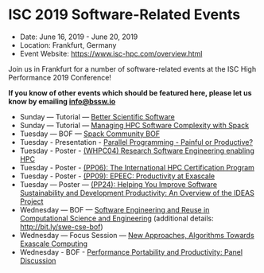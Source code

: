 # ISC 2019 Software-Related Events

- Date: June 16, 2019 - June 20, 2019
- Location: Frankfurt, Germany
- Event Website: https://www.isc-hpc.com/overview.html 

Join us in Frankfurt for a number of software-related events at the ISC High Performance 2019 Conference!

**If you know of other events which should be featured here, please let us know by emailing info@bssw.io**

- Sunday — Tutorial — [Better Scientific Software](https://2019.isc-program.com/presentation/?id=tut130&sess=sess122)
- Sunday — Tutorial — [Managing HPC Software Complexity with Spack](https://2019.isc-program.com/presentation/?id=tut120&sess=sess112)
- Tuesday — BOF — [Spack Community BOF](https://2019.isc-program.com/presentation/?id=bof146&sess=sess186)
- Tuesday - Presentation - [Parallel Programming - Painful or Productive?](https://2019.isc-program.com/presentation/?id=inv_sp180&sess=sess201)
- Tuesday - Poster - [(WHPC04) Research Software Engineering enabling HPC](https://2019.isc-program.com/presentation/?id=post_whpc105&sess=sess295)
- Tuesday - Poster - [(PP06): The International HPC Certification Program](https://2019.isc-program.com/presentation/?id=proj114&sess=sess208)
- Tuesday - Poster - [(PP09): EPEEC: Productivity at Exascale](https://2019.isc-program.com/presentation/?id=proj113&sess=sess208)
- Tuesday — Poster — [(PP24): Helping You Improve Software Sustainability and Development Productivity: An Overview of the IDEAS Project](https://2019.isc-program.com/presentation/?id=proj126&sess=sess286)
- Wednesday — BOF — [Software Engineering and Reuse in Computational Science and Engineering](https://2019.isc-program.com/presentation/?id=bof133&sess=sess233) (additional details: <http://bit.ly/swe-cse-bof>)
- Wednesday — Focus Session — [New Approaches, Algorithms Towards Exascale Computing](https://2019.isc-program.com/session/?sess=sess224)
- Wednesday - BOF - [Performance Portability and Productivity: Panel Discussion](https://2019.isc-program.com/presentation/?id=bof138&sess=sess294)

<!---
Publish: yes
Categories: development, collaboration
Topics: software engineering, projects and organizations
Tags: conference
Level: 2
Prerequisites: default
Aggregate: none
--->
